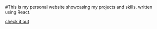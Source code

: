#This is my personal website showcasing my projects and skills, written using React.

[check it out](https://alecdong.github.io/)
